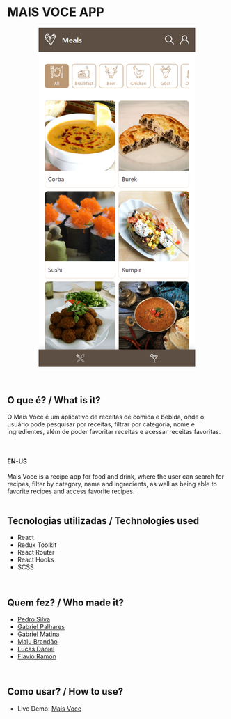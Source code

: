 # MAIS VOCE APP

<p align="center">
  <img src='./maisvoce.png' width='360px'>
</p>

<br>

## O que é? / What is it?
O Mais Voce é um aplicativo de receitas de comida e bebida, onde o usuário pode pesquisar por receitas, filtrar por categoria, nome e ingredientes, além de poder favoritar receitas e acessar receitas favoritas.

<br>

#### EN-US
Mais Voce is a recipe app for food and drink, where the user can search for recipes, filter by category, name and ingredients, as well as being able to favorite recipes and access favorite recipes.
<br>
<br>

## Tecnologias utilizadas / Technologies used
- React
- Redux Toolkit
- React Router
- React Hooks
- SCSS

<br>

## Quem fez? / Who made it?
- [Pedro Silva](https://github.com/opedrodev)
- [Gabriel Palhares](https://github.com/GPalhares)
- [Gabriel Matina](https://github.com/gabrielmatina)
- [Malu Brandão](https://github.com/malubrandaor)
- [Lucas Daniel](https://github.com/LDRezende)
- [Flavio Ramon](https://github.com/flavioramonnunes)

<br>

## Como usar? / How to use?
- Live Demo: [Mais Voce](https://maisvoce.opedro.dev/)
